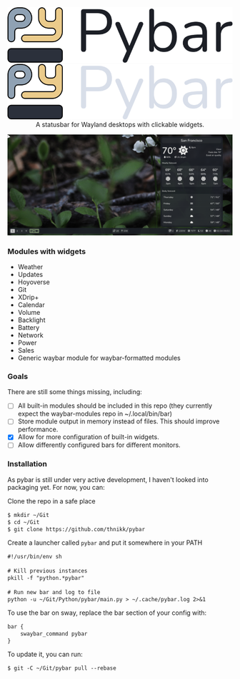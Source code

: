 <center>
    <img width="600" src="assets/pybar-light.png#gh-light-mode-only" alt="Pybar">
    <img width="600" src="assets/pybar-dark.png#gh-dark-mode-only" alt="Pybar">
    A statusbar for Wayland desktops with clickable widgets.
</center>

![Screenshot](assets/screenshot.png)

### Modules with widgets
- Weather
- Updates
- Hoyoverse
- Git
- XDrip+
- Calendar
- Volume
- Backlight
- Battery
- Network
- Power
- Sales
- Generic waybar module for waybar-formatted modules

### Goals
There are still some things missing, including:
- [ ] All built-in modules should be included in this repo (they currently expect the waybar-modules repo in ~/.local/bin/bar)
- [ ] Store module output in memory instead of files. This should improve performance.
- [x] Allow for more configuration of built-in widgets.
- [ ] Allow differently configured bars for different monitors.

### Installation
As pybar is still under very active development, I haven't looked into packaging yet. For now, you can:

Clone the repo in a safe place

```
$ mkdir ~/Git
$ cd ~/Git
$ git clone https://github.com/thnikk/pybar
```

Create a launcher called `pybar` and put it somewhere in your PATH
```
#!/usr/bin/env sh

# Kill previous instances
pkill -f "python.*pybar"

# Run new bar and log to file
python -u ~/Git/Python/pybar/main.py > ~/.cache/pybar.log 2>&1
```

To use the bar on sway, replace the bar section of your config with:
```
bar {
    swaybar_command pybar
}
```

To update it, you can run:
```
$ git -C ~/Git/pybar pull --rebase
```
